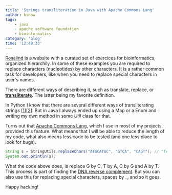 ```yaml
---
title: 'Strings transliteration in Java with Apache Commons Lang'
author: kinow
tags:
    - java
    - apache software foundation
    - bioinformatics
category: 'blog'
time: '12:49:33'
---
```


[Rosalind](http://rosalind.info) is a website with a curated set of exercices for bioinformatics, organized hierarchily. 
In some of these examples you are required to replace characters (nucleotides) by other characters. It is a rather common 
task for developers, like when you need to replace special characters in user's names.

There are different ways of describing it, such as translate, replace, or **[transliterate](http://en.wikipedia.org/wiki/Transliteration)**. The latter being my favorite definition. 

In Python I know that there are several different ways of transliterating strings 
\[[1](https://pypi.python.org/pypi/transliterate)\]\[[2](http://blog.lebowtech.com/blog/programming/python/transliterate-with-python.html)\]. But in Java I always ended up using a Map or a Enum and writing my own method in some *Util* class for that.

Turns out that [Apache Commons Lang](http://commons.apache.org), which I use in most of my projects, 
provided this feature. What means that I will be able to reduce the length of my code, what also means 
less code to be tested (and one less place to look for bugs).

```java
String s = StringUtils.replaceChars("ATGCATGC", "GTCA", "CAGT"); // "TACGTACG"
System.out.println(s);
```

What the code above does, is replace G by C, T by A, C by G and A by T. This process is part of finding the 
[DNA reverse complement](http://www.bioinformatics.org/sms/rev_comp.html). But you can also use this for replacing 
special characters, spaces by _, and so it goes.

Happy hacking!
